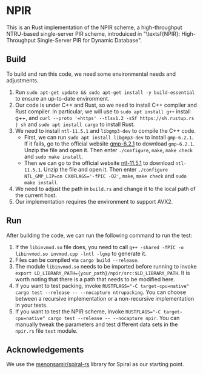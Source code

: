 # NPIR

This is an Rust implementation of the NPIR scheme, a high-throughput NTRU-based single-server PIR scheme, introduiced in "\textsf{NPIR}: High-Throughput Single-Server PIR for Dynamic Database".

## Build
To build and run this code, we need some environmental needs and adjustments.

1. Run `sudo apt-get update && sudo apt-get install -y build-essential` to ensure an up-to-date environment.
2. Our code is under C++ and Rust, so we need to install C++ compiler and Rust compiler. In particular, we will use to `sudo apt install g++` install g++, and `curl --proto '=https' --tlsv1.2 -sSf https://sh.rustup.rs | sh` and `sudo apt install cargo` to install Rust.
3. We need to install `ntl-11.5.1` and `libgmp3-dev` to compile the C++ code. 
    * First, we can run `sudo apt install libgmp3-dev` to install `gmp-6.2.1`. If it fails, go to the official website [gmp-6.2.1](https://gmplib.org) to download `gmp-6.2.1`. Unzip the file and open it. Then enter `./configure`, `make`, `make check` and `sudo make install`.
    + Then we can go to the official website [ntl-11.5.1](https://libntl.org/download.html) to download `ntl-11.5.1`. Unzip the file and open it. Then enter `./configure NTL_GMP_LIP=on CXXFLAGS='-fPIC -O2'`, `make`, `make check` and `sudo make install`.
4. We need to adjust the path in `build.rs` and change it to the local path of the current host.
5. Our implementation requires the environment to support AVX2.

## Run
After building the code, we can run the following command to run the test:
1. If the `libinvmod.so` file does, you need to call `g++ -shared -fPIC -o libinvmod.so invmod.cpp -lntl -lgmp` to generate it.
2. Files can be compiled via `cargo build --release`.
3. The module `libinvmod.so` needs to be imported before running to invoke `export LD_LIBRARY_PATH={your_path}/npir/src:$LD_LIBRARY_PATH`. It is worth noting that there is a path that needs to be modified here.
4. If you want to test packing, invoke `RUSTFLAGS="-C target-cpu=native" cargo test --release -- --nocapture ntrupacking`. You can choose between a recursive implementation or a non-recursive implementation in your tests.
5. If you want to test the NPIR scheme, invoke `RUSTFLAGS="-C target-cpu=native" cargo test --release -- --nocapture npir`. You can manually tweak the parameters and test different data sets in the `npir.rs` file `test` module.

## Acknowledgements
We use the [menonsamir/spiral-rs](https://github.com/menonsamir/spiral-rs) library for Spiral as our starting point.
